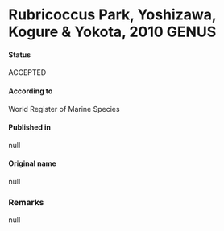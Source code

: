 # Rubricoccus Park, Yoshizawa, Kogure & Yokota, 2010 GENUS

#### Status
ACCEPTED

#### According to
World Register of Marine Species

#### Published in
null

#### Original name
null

### Remarks
null